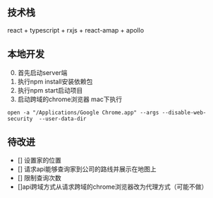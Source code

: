 ## 技术栈
react + typescript + rxjs + react-amap + apollo
## 本地开发
0. 首先启动server端
1. 执行npm install安装依赖包
2. 执行npm start启动项目
3. 启动跨域的chrome浏览器
mac下执行
```
open -a "/Applications/Google Chrome.app" --args --disable-web-security  --user-data-dir
```
## 待改进
- [] 设置家的位置
- [] 请求api能够查询家到公司的路线并展示在地图上
- [] 限制查询次数
- []api跨域方式从请求跨域的chrome浏览器改为代理方式（可能不做）
